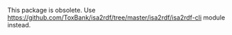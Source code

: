 This package is obsolete. Use https://github.com/ToxBank/isa2rdf/tree/master/isa2rdf/isa2rdf-cli module instead.